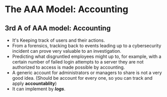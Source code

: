 # The AAA Model: Accounting
## 3rd A of AAA model: Accounting
- It's Keeping track of users and their actions.
- From a forensics, tracking back to events leading up to a cybersecurity incident can prove very valuable to an investigation.
- Predicting what disgruntled employees might up to, for example, with a certain number of failed login attempts to a server they are not authorized to access is made possible by accounting.
- A generic account for administrators or managers to share is not a very good idea. (Should be account for every one, so you can track and apply **accountablity**)
- It can implement by ***logs***.